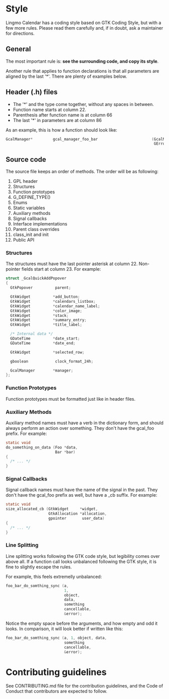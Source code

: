 # Style

Lingmo Calendar has a coding style based on GTK Coding Style, but with a few more
rules. Please read them carefully and, if in doubt, ask a maintainer for directions.

## General

The most important rule is: **see the surrounding code, and copy its style**.

Another rule that applies to function declarations is that all parameters are
aligned by the last '*'. There are plenty of examples below.

## Header (.h) files

 * The '*' and the type come together, without any spaces in between.
 * Function name starts at column 22.
 * Parenthesis after function name is at column 66
 * The last '*' in parameters are at column 86

As an example, this is how a function should look like:

```c
GcalManager*         gcal_manager_foo_bar                        (GcalManager        *self,
                                                                  GError            **example);
```

## Source code

The source file keeps an order of methods. The order will be as following:

  1. GPL header
  2. Structures
  3. Function prototypes
  4. G_DEFINE_TYPE()
  5. Enums
  6. Static variables
  7. Auxiliary methods
  8. Signal callbacks
  9. Interface implementations
  10. Parent class overrides
  11. class_init and init
  12. Public API

### Structures

The structures must have the last pointer asterisk at column 22. Non-pointer fields
start at column 23. For example:

```c
struct _GcalQuickAddPopover
{
  GtkPopover          parent;

  GtkWidget          *add_button;
  GtkWidget          *calendars_listbox;
  GtkWidget          *calendar_name_label;
  GtkWidget          *color_image;
  GtkWidget          *stack;
  GtkWidget          *summary_entry;
  GtkWidget          *title_label;

  /* Internal data */
  GDateTime          *date_start;
  GDateTime          *date_end;

  GtkWidget          *selected_row;

  gboolean            clock_format_24h;

  GcalManager        *manager;
};
```

### Function Prototypes

Function prototypes must be formatted just like in header files.

### Auxiliary Methods

Auxiliary method names must have a verb in the dictionary form, and should always
perform an action over something. They don't have the gcal_foo prefix. For example:

```c
static void
do_something_on_data (Foo *data,
                      Bar *bar)
{
  /* ... */
}
```

### Signal Callbacks

Signal callback names must have the name of the signal in the past. They don't have
the gcal_foo prefix as well, but have a _cb suffix. For example:

```c
static void
size_allocated_cb (GtkWidget     *widget,
                   GtkAllocation *allocation,
                   gpointer       user_data)
{
  /* ... */
}
```

### Line Splitting

Line splitting works following the GTK code style, but legibility comes over above
all. If a function call looks unbalanced following the GTK style, it is fine to
slightly escape the rules.

For example, this feels extremelly unbalanced:

```c
foo_bar_do_somthing_sync (a,
                          1,
                          object,
                          data,
                          something
                          cancellable,
                          &error);
```

Notice the empty space before the arguments, and how empty and odd it looks. In
comparison, it will look better if written like this:

```c
foo_bar_do_somthing_sync (a, 1, object, data,
                          something
                          cancellable,
                          &error);
```

# Contributing guidelines

See CONTRIBUTING.md file for the contribution guidelines, and the Code of Conduct
that contributors are expected to follow.
